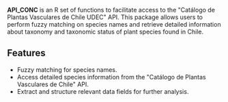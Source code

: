 
**API_CONC** is an R set of functions to facilitate access to the "Catálogo de Plantas Vasculares de Chile UDEC" API. This package allows users to perform fuzzy matching on species names and retrieve detailed information about taxonomy and taxonomic status of plant species found in Chile.

## Features

- Fuzzy matching for species names.
- Access detailed species information from the "Catálogo de Plantas Vasculares de Chile" API.
- Extract and structure relevant data fields for further analysis.